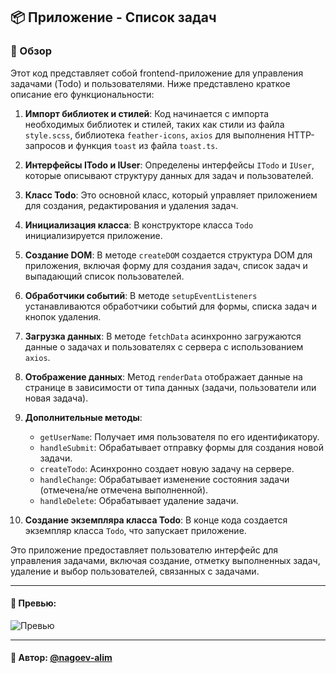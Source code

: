 ## 📦 Приложение - Список задач

### 🚀 Обзор

Этот код представляет собой frontend-приложение для управления задачами (Todo) и пользователями. Ниже представлено краткое описание его функциональности:

1. **Импорт библиотек и стилей**: Код начинается с импорта необходимых библиотек и стилей, таких как стили из файла `style.scss`, библиотека `feather-icons`, `axios` для выполнения HTTP-запросов и функция `toast` из файла `toast.ts`.

2. **Интерфейсы ITodo и IUser**: Определены интерфейсы `ITodo` и `IUser`, которые описывают структуру данных для задач и пользователей.

3. **Класс Todo**: Это основной класс, который управляет приложением для создания, редактирования и удаления задач.

4. **Инициализация класса**: В конструкторе класса `Todo` инициализируется приложение.

5. **Создание DOM**: В методе `createDOM` создается структура DOM для приложения, включая форму для создания задач, список задач и выпадающий список пользователей.

6. **Обработчики событий**: В методе `setupEventListeners` устанавливаются обработчики событий для формы, списка задач и кнопок удаления.

7. **Загрузка данных**: В методе `fetchData` асинхронно загружаются данные о задачах и пользователях с сервера с использованием `axios`.

8. **Отображение данных**: Метод `renderData` отображает данные на странице в зависимости от типа данных (задачи, пользователи или новая задача).

9. **Дополнительные методы**:
    - `getUserName`: Получает имя пользователя по его идентификатору.
    - `handleSubmit`: Обрабатывает отправку формы для создания новой задачи.
    - `createTodo`: Асинхронно создает новую задачу на сервере.
    - `handleChange`: Обрабатывает изменение состояния задачи (отмечена/не отмечена выполненной).
    - `handleDelete`: Обрабатывает удаление задачи.

10. **Создание экземпляра класса Todo**: В конце кода создается экземпляр класса `Todo`, что запускает приложение.

Это приложение предоставляет пользователю интерфейс для управления задачами, включая создание, отметку выполненных задач, удаление и выбор пользователей, связанных с задачами.

---

#### 🌄 Превью:

![Превью](https://lh3.googleusercontent.com/drive-viewer/AITFw-yennj6iG7fOYRL0xcbsUORLZ3w4XU4y-hSGegBS9tpSesT9JEbxsjjM1eZ2WORp1cp3jQDHHm92-Pd-bxJxMOlN22w=s1600)


-----

#### 🙌 Автор: [@nagoev-alim](https://github.com/nagoev-alim)

